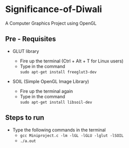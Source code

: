 # Significance-of-Diwali
A Computer Graphics Project using OpenGL

## Pre - Requisites
 - GLUT library <br/>
   - Fire up the terminal (Ctrl + Alt + T for Linux users)
   - Type in the command <br/>
	 `sudo apt-get install freeglut3-dev`
   
 - SOIL (Simple OpenGL Image Library)
   - Fire up the terminal again
   - Type in the command <br/>
	 `sudo apt-get install libsoil-dev`

## Steps to run
 - Type the following commands in the terminal <br/>
    - `gcc Miniproject.c -lm -lGL -lGLU -lglut -lSOIL`
    - `./a.out`
  
